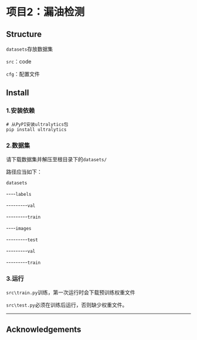 # 项目2：漏油检测

## Structure

`datasets`存放数据集

`src`：code

`cfg`：配置文件

## Install

### 1.安装依赖

```
# 从PyPI安装ultralytics包
pip install ultralytics
```

### 2.数据集

请下载数据集并解压至根目录下的`datasets/`

路径应当如下：

`datasets`

----`labels`

---------`val`

---------`train`

----`images`

---------`test`

---------`val`

---------`train`

### 3.运行

`src\train.py`训练，第一次运行时会下载预训练权重文件

`src\test.py`必须在训练后运行，否则缺少权重文件。

--------

## Acknowledgements



